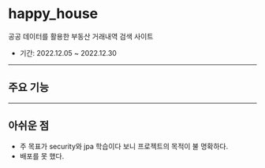 # happy_house
공공 데이터를 활용한 부동산 거래내역 검색 사이트
- 기간: 2022.12.05 ~ 2022.12.30


---

## 주요 기능

---

## 아쉬운 점
- 주 목표가 security와 jpa 학습이다 보니 프로젝트의 목적이 불 명확하다.
- 배포를 못 했다.
